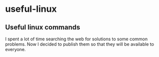 # useful-linux

## Useful linux commands
I spent a lot of time searching the web for solutions to some common problems. Now I decided to publish them so that they will be available to everyone. 
